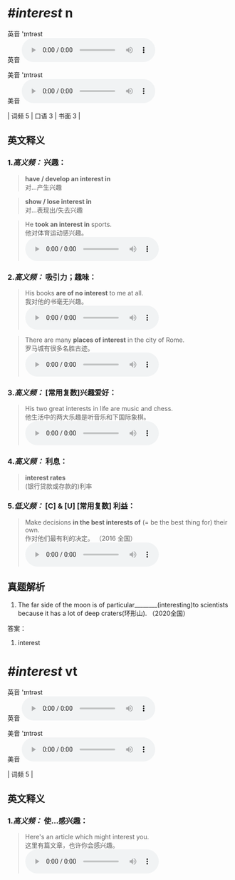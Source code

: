 # ***\#interest*** n
英音 'ɪntrəst  
英音
<audio src="./media/interest-B.aac" controls="controls"></audio>

美音 'ɪntrəst  
美音
<audio src="./media/interest.aac" controls="controls"></audio>



| 词频 5 | 口语 3 | 书面 3 |  

英文释义
---
### 1.*高义频：* **兴趣：**  

 > **have / develop an interest in**  
 > 对…产生兴趣    

 > **show / lose interest in**   
 > 对…表现出/失去兴趣    

 > He **took an interest in** sports.   
 > 他对体育运动感兴趣。    
<audio src="./media/interest-1.aac" controls="controls"></audio>

### 2.*高义频：* **吸引力；趣味：**  

 > His books **are of no interest** to me at all.   
 > 我对他的书毫无兴趣。    
<audio src="./media/interest-3.aac" controls="controls"></audio>

 > There are many **places of interest** in the city of Rome.  
 > 罗马城有很多名胜古迹。    
<audio src="./media/interest-4.aac" controls="controls"></audio>

### 3.*高义频：* **[常用复数]兴趣爱好：**  

 > His two great interests in life are music and chess.  
 > 他生活中的两大乐趣是听音乐和下国际象棋。    
<audio src="./media/interest-5.aac" controls="controls"></audio>

### 4.*高义频：* **利息：**  

 > **interest rates**  
 > (银行贷款或存款的)利率    

### 5.*低义频：* **[C] & [U] [常用复数] 利益：**  

 > Make decisions **in the best interests of** (= be the best thing for) their own.  
 > 作对他们最有利的决定。  （2016 全国）  
<audio src="./media/interest-517_AAC.aac" controls="controls"></audio>


真题解析
---
1. The far side of the moon is of particular________(interesting)to scientists because it has a lot of deep craters(环形山).  （2020全国）  

答案：
1. interest  

# ***\#interest*** vt
英音 'ɪntrəst  
英音
<audio src="./media/interest-B.aac" controls="controls"></audio>

美音 'ɪntrəst  
美音
<audio src="./media/interest.aac" controls="controls"></audio>



| 词频 5 |  

英文释义
---
### 1.*高义频：* **使…感兴趣：**  

 > Here's an article which might interest you.  
 > 这里有篇文章，也许你会感兴趣。    
<audio src="./media/interest-6.aac" controls="controls"></audio>


